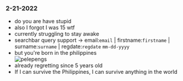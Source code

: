 ### 2-21-2022
- do you are have stupid
- also I forgot I was 15 wtf
- currently struggling to stay awake
- searchbar query support -> email:`email` | firstname:`firstname` | surname:`surname` | regdate:`regdate` `mm-dd-yyyy`
- but you're born in the philippines \
![pelepengs](https://i1.sndcdn.com/artworks-xygcn2L1yy7W86IA-suySVw-t250x250.jpg)
- already regretting since 5 years old
- If I can survive the Philippines, I can survive anything in the world
